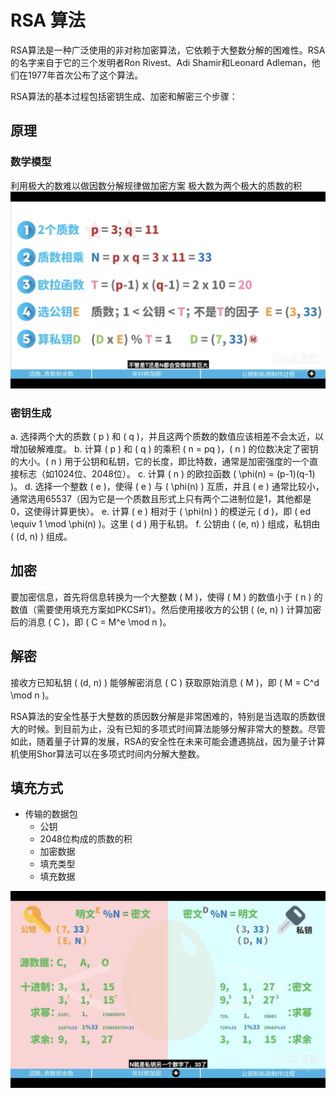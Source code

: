 # RSA 算法

RSA算法是一种广泛使用的非对称加密算法，它依赖于大整数分解的困难性。RSA的名字来自于它的三个发明者Ron Rivest、Adi Shamir和Leonard Adleman，他们在1977年首次公布了这个算法。

RSA算法的基本过程包括密钥生成、加密和解密三个步骤：

## 原理

### 数学模型
利用极大的数难以做因数分解规律做加密方案
极大数为两个极大的质数的积
![数学模型](./RSA数学模型.png)

### 密钥生成
a. 选择两个大的质数 ( p ) 和 ( q )，并且这两个质数的数值应该相差不会太近，以增加破解难度。
b. 计算 ( p ) 和 ( q ) 的乘积 ( n = pq )，( n ) 的位数决定了密钥的大小。( n ) 用于公钥和私钥，它的长度，即比特数，通常是加密强度的一个直接标志（如1024位、2048位）。
c. 计算 ( n ) 的欧拉函数 ( \phi(n) = (p-1)(q-1) )。
d. 选择一个整数 ( e )，使得 ( e ) 与 ( \phi(n) ) 互质，并且 ( e ) 通常比较小，通常选用65537（因为它是一个质数且形式上只有两个二进制位是1，其他都是0，这使得计算更快）。
e. 计算 ( e ) 相对于 ( \phi(n) ) 的模逆元 ( d )，即 ( ed \equiv 1 \mod \phi(n) )。这里 ( d ) 用于私钥。
f. 公钥由 ( (e, n) ) 组成，私钥由 ( (d, n) ) 组成。

## 加密
要加密信息，首先将信息转换为一个大整数 ( M )，使得 ( M ) 的数值小于 ( n ) 的数值（需要使用填充方案如PKCS#1）。然后使用接收方的公钥 ( (e, n) ) 计算加密后的消息 ( C )，即 ( C = M^e \mod n )。

## 解密
接收方已知私钥 ( (d, n) ) 能够解密消息 ( C ) 获取原始消息 ( M )，即 ( M = C^d \mod n )。

RSA算法的安全性基于大整数的质因数分解是非常困难的，特别是当选取的质数很大的时候。到目前为止，没有已知的多项式时间算法能够分解非常大的整数。尽管如此，随着量子计算的发展，RSA的安全性在未来可能会遭遇挑战，因为量子计算机使用Shor算法可以在多项式时间内分解大整数。

## 填充方式
+ 传输的数据包
    + 公钥
    + 2048位构成的质数的积
    + 加密数据
    + 填充类型
    + 填充数据

![密文填充](./RSA密文填充.png)

